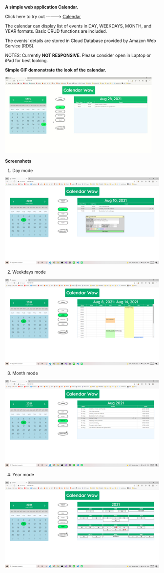 **A simple web application Calendar.**

Click here to try out -----> [Calendar](http://calendarproject.ddns.net)

The calendar can display list of events in DAY, WEEKDAYS, MONTH, and YEAR formats. Basic CRUD functions are included.

The events' details are stored in Cloud Database provided by Amazon Web Service (RDS).

NOTES: Currently **NOT RESPONSIVE**. Please consider open in Laptop or iPad for best looking.


**Simple GIF demonstrate the look of the calendar.**

![Demo GIF](https://github.com/Devler420/calendar_datawow/blob/main/Calendar%20GIF-downsized_large.gif)

**Screenshots**

1. Day mode

![IndexDay](https://github.com/Devler420/calendar_datawow/blob/main/screenshots/indexday001trim.png)

2. Weekdays mode

![IndexWeek](https://github.com/Devler420/calendar_datawow/blob/main/screenshots/indexweek002trim.png)

3. Month mode

![IndexMonth](https://github.com/Devler420/calendar_datawow/blob/main/screenshots/indexmonth003trim.png)

4. Year mode

![IndexYear](https://github.com/Devler420/calendar_datawow/blob/main/screenshots/indexyear004trim.png)
